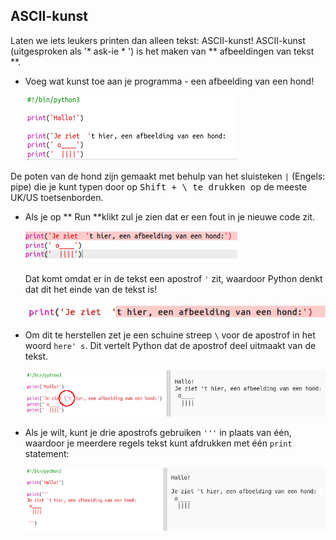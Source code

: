 ## ASCII-kunst

Laten we iets leukers printen dan alleen tekst: ASCII-kunst! ASCII-kunst (uitgesproken als '* ask-ie * ') is het maken van ** afbeeldingen van tekst **.

+ Voeg wat kunst toe aan je programma - een afbeelding van een hond!
    
    ![schermafdruk](images/me-dog.png)

De poten van de hond zijn gemaakt met behulp van het sluisteken ` | ` (Engels: pipe) die je kunt typen door op <kbd> Shift + \ te drukken </kbd> op de meeste UK/US toetsenborden.

+ Als je op ** Run **klikt zul je zien dat er een fout in je nieuwe code zit.
    
    ![schermafdruk](images/me-dog-bug.png)
    
    Dat komt omdat er in de tekst een apostrof ` ' ` zit, waardoor Python denkt dat dit het einde van de tekst is!
    
    ![schermafdruk](images/me-dog-quote.png)

+ Om dit te herstellen zet je een schuine streep ` \ ` voor de apostrof in het woord ` here' s `. Dit vertelt Python dat de apostrof deel uitmaakt van de tekst.
    
    ![schermafdruk](images/me-dog-bug-fix.png)

+ Als je wilt, kunt je drie apostrofs gebruiken ` ''' ` in plaats van één, waardoor je meerdere regels tekst kunt afdrukken met één ` print ` statement:
    
    ![schermafdruk](images/me-dog-triple-quote.png)